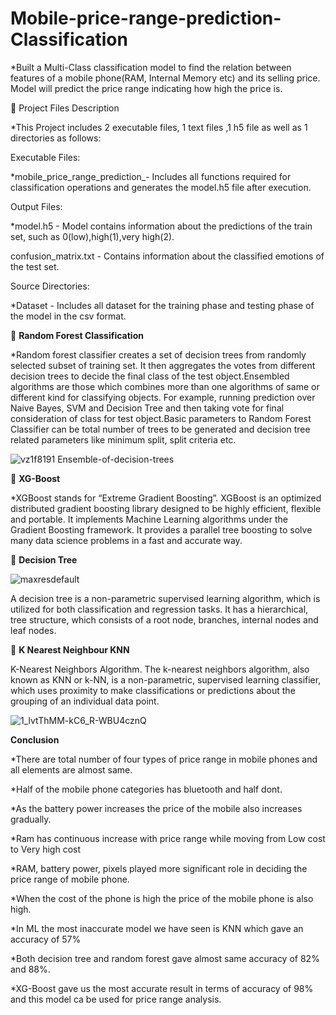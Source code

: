 # Mobile-price-range-prediction-Classification

*Built a Multi-Class classification model to find the relation between features of a mobile phone(RAM, Internal Memory etc) and its selling price. Model will predict the price range indicating how high the price is.

💾 Project Files Description

*This Project includes 2 executable files, 1 text files ,1 h5 file as well as 1 directories as follows:

Executable Files:

*mobile_price_range_prediction_- Includes all functions required for classification operations and generates the model.h5 file after execution.

Output Files:

*model.h5 - Model contains information about the predictions of the train set, such as 0(low),high(1),very high(2).

confusion_matrix.txt - Contains information about the classified emotions of the test set.

Source Directories:

*Dataset - Includes all dataset for the training phase and testing phase of the model in the csv format.

📖 **Random Forest Classification**

*Random forest classifier creates a set of decision trees from randomly selected subset of training set. It then aggregates the votes from different decision trees to decide the final class of the test object.Ensembled algorithms are those which combines more than one algorithms of same or different kind for classifying objects. For example, running prediction over Naive Bayes, SVM and Decision Tree and then taking vote for final consideration of class for test object.Basic parameters to Random Forest Classifier can be total number of trees to be generated and decision tree related parameters like minimum split, split criteria etc.

![vz1f8191 Ensemble-of-decision-trees](https://user-images.githubusercontent.com/120657228/230440242-0a3a06d7-c39b-4a39-b158-e21bc6d37702.png)

📖 **XG-Boost**

*XGBoost stands for “Extreme Gradient Boosting”. XGBoost is an optimized distributed gradient boosting library designed to be highly efficient, flexible and portable. It implements Machine Learning algorithms under the Gradient Boosting framework. It provides a parallel tree boosting to solve many data science problems in a fast and accurate way.

📖 **Decision Tree**

![maxresdefault](https://user-images.githubusercontent.com/120657228/230441582-e14a6e5f-f988-4f00-9d09-5510057db3d0.jpg)

A decision tree is a non-parametric supervised learning algorithm, which is utilized for both classification and regression tasks. It has a hierarchical, tree structure, which consists of a root node, branches, internal nodes and leaf nodes.

📖 **K Nearest Neighbour KNN**

K-Nearest Neighbors Algorithm. The k-nearest neighbors algorithm, also known as KNN or k-NN, is a non-parametric, supervised learning classifier, which uses proximity to make classifications or predictions about the grouping of an individual data point.

![1_lvtThMM-kC6_R-WBU4cznQ](https://user-images.githubusercontent.com/120657228/230443568-b23a0c83-a8e2-4c75-87ff-177b71e798d2.jpeg)

**Conclusion**

*There are total number of four types of price range in mobile phones and all elements are almost same.

*Half of the mobile phone categories has bluetooth and half dont.

*As the battery power increases the price of the mobile also increases gradually.

*Ram has continuous increase with price range while moving from Low cost to Very high cost

*RAM, battery power, pixels played more significant role in deciding the price range of mobile phone.

*When the cost of the phone is high the price of the mobile phone is also high.

*In ML the most inaccurate model we have seen is KNN which gave an accuracy of 57%

*Both decision tree and random forest gave almost same accuracy of 82% and 88%.

*XG-Boost gave us the most accurate result in terms of accuracy of 98% and this model ca be used for price range analysis.



